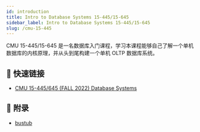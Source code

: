 ```yaml
---
id: introduction
title: Intro to Database Systems 15-445/15-645
sidebar_label: Intro to Database Systems 15-445/15-645
slug: /cmu-15-445
---
```


CMU 15-445/15-645 是一名数据库入门课程，学习本课程能够自己了解一个单机数据库的内核原理，并从头到尾构建一个单机 OLTP 数据库系统。

## 🚀 快速链接
- [CMU 15-445/645 (FALL 2022) Database Systems](https://15445.courses.cs.cmu.edu/fall2022/)

## 🍎 附录

* [bustub](https://github.com/cmu-db/bustub)